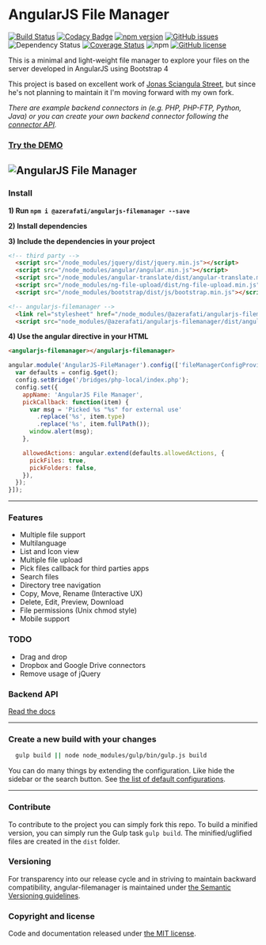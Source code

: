 # AngularJS File Manager


[![Build Status](https://travis-ci.com/azerafati/angularjs-filemanager.svg?branch=master)](https://travis-ci.com/azerafati/angularjs-filemanager)
[![Codacy Badge](https://api.codacy.com/project/badge/Grade/8750d04905bd484fa7d422536558f492)](https://www.codacy.com/manual/azerafati/angularjs-filemanager?utm_source=github.com&amp;utm_medium=referral&amp;utm_content=azerafati/angularjs-filemanager&amp;utm_campaign=Badge_Grade)
[![npm version](https://img.shields.io/npm/v/@azerafati/angularjs-filemanager.svg)](https://www.npmjs.com/package/angularjs-filemanager)
[![GitHub issues](https://img.shields.io/github/issues/azerafati/angularjs-filemanager)](https://github.com/azerafati/angularjs-filemanager/issues)
![Dependency Status](https://img.shields.io/david/azerafati/angularjs-filemanager)
[![Coverage Status](https://coveralls.io/repos/github/azerafati/angularjs-filemanager/badge.svg?branch=master)](https://coveralls.io/github/azerafati/angularjs-filemanager?branch=master)
![npm](https://img.shields.io/npm/dt/@azerafati/angularjs-filemanager)
[![GitHub license](https://img.shields.io/github/license/azerafati/angularjs-filemanager)](https://github.com/azerafati/angularjs-filemanager/blob/master/LICENSE)


This is a minimal and light-weight file manager to explore your files on the server developed in AngularJS using Bootstrap 4

This project is based on excellent work of [Jonas Sciangula Street](https://github.com/joni2back), but since he's not planning to maintain it I'm moving forward with my own fork.  

*There are example backend connectors in (e.g. PHP, PHP-FTP, Python, Java) or you can create your own backend connector following the [connector API](API.md).*




### [Try the DEMO](https://angularjs-filemanager.azerafati.com/)
![](https://repository-images.githubusercontent.com/59879464/8605c980-e2f2-11e9-8d42-57f40cd27d8c "AngularJS File Manager")
---------

### Install

   **1) Run `npm i @azerafati/angularjs-filemanager --save`**
   
   **2) Install dependencies**
   
   **3) Include the dependencies in your project**
   ```html
   <!-- third party -->
     <script src="/node_modules/jquery/dist/jquery.min.js"></script>
     <script src="/node_modules/angular/angular.min.js"></script>
     <script src="/node_modules/angular-translate/dist/angular-translate.min.js"></script>
     <script src="/node_modules/ng-file-upload/dist/ng-file-upload.min.js"></script>
     <script src="/node_modules/bootstrap/dist/js/bootstrap.min.js"></script>
   
   <!-- angularjs-filemanager -->
     <link rel="stylesheet" href="/node_modules/@azerafati/angularjs-filemanager/dist/angular-filemanager.css">
     <script src="node_modules/@azerafati/angularjs-filemanager/dist/angular-filemanager.js"></script>
   ```
**4) Use the angular directive in your HTML**
```html
<angularjs-filemanager></angularjs-filemanager>
```    
   ```javascript
   angular.module('AngularJS-FileManager').config(['fileManagerConfigProvider', function (config) {
     var defaults = config.$get();
     config.setBridge('/bridges/php-local/index.php');
     config.set({
       appName: 'AngularJS File Manager',
       pickCallback: function(item) {
         var msg = 'Picked %s "%s" for external use'
           .replace('%s', item.type)
           .replace('%s', item.fullPath());
         window.alert(msg);
       },
   
       allowedActions: angular.extend(defaults.allowedActions, {
         pickFiles: true,
         pickFolders: false,
       }),
     });
   }]);
   ```

---------

### Features
  - Multiple file support
  - Multilanguage
  - List and Icon view
  - Multiple file upload
  - Pick files callback for third parties apps
  - Search files
  - Directory tree navigation
  - Copy, Move, Rename (Interactive UX)
  - Delete, Edit, Preview, Download
  - File permissions (Unix chmod style)
  - Mobile support

### TODO
  - Drag and drop
  - Dropbox and Google Drive connectors
  - Remove usage of jQuery

### Backend API
[Read the docs](API.md)

---------

### Create a new build with your changes
```sh
  gulp build || node node_modules/gulp/bin/gulp.js build
```

You can do many things by extending the configuration. Like hide the sidebar or the search button. See [the list of default configurations](/src/js/providers/config.js).

---------

### Contribute
To contribute to the project you can simply fork this repo. To build a minified version, you can simply run the Gulp
task `gulp build`. The minified/uglified files are created in the `dist` folder.

### Versioning
For transparency into our release cycle and in striving to maintain backward compatibility, angular-filemanager is maintained under [the Semantic Versioning guidelines](http://semver.org/).

### Copyright and license
Code and documentation released under [the MIT license](https://github.com/joni2back/angular-filemanager/blob/master/LICENSE).
